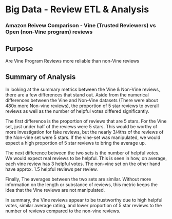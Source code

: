 # Big Data - Review ETL & Analysis
### Amazon Reivew Comparison - Vine (Trusted Reviewers) vs Open (non-Vine program) reviews

## Purpose
Are Vine Program Reviews more reliable than non-Vine reviews

## Summary of Analysis
In looking at the summary metrics between the Vine & Non-Vine reviews, there are a few differences that stand out. Aside from the numerical differences between the Vine and Non-Vine datasets (There were about 480x more Non-vine reviews), the proportion of 5 star reviews to overall reviews as well as the number of helpful votes differed significantly.

The first difference is the proportion of reviews that are 5 stars. For the Vine set, just under half of the reviews were 5 stars. This would be worthy of more investigation for fake reviews, but the nearly 3/4ths of the reviews of the Non-vine set were 5 stars. If the vine-set was manipulated, we would expect a high proportion of 5 star reviews to bring the average up.

The next difference between the two sets is the number of helpful votes. We would expect real reviews to be helpful. This is seen in how, on average, each vine review has 3 helpful votes. The non-vine set on the other hand have approx. 1.5 helpful reviews per review.

Finally, The averages between the two sets are similar. Without more information on the length or substance of reviews, this metric keeps the idea that the Vine reviews are not manipulated.


In summary, the Vine reviews appear to be trustworthy due to high helpful votes, similar average rating, and lower proportion of 5 star reviews to the number of reviews compared to the non-vine reviews.
